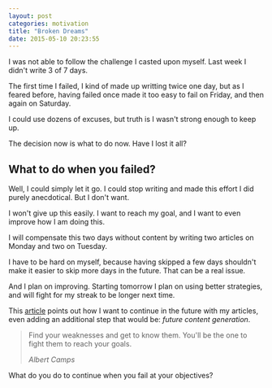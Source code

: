 ```yaml
---
layout: post
categories: motivation
title: "Broken Dreams"
date: 2015-05-10 20:23:55
---
```


I was not able to follow the challenge I casted upon myself. Last week I didn't write 3 of 7 days.

The first time I failed, I kind of made up writting twice one day, but as I feared before, having failed once made it too easy to fail on Friday, and then again on Saturday.

I could use dozens of excuses, but truth is I wasn't strong enough to keep up.

The decision now is what to do now. Have I lost it all?

## What to do when you failed?

Well, I could simply let it go. I could stop writing and made this effort I did purely anecdotical. But I don't want.

I won't give up this easily. I want to reach my goal, and I want to even improve how I am doing this.

I will compensate this two days without content by writing two articles on Monday and two on Tuesday.

I have to be hard on myself, because having skipped a few days shouldn't make it easier to skip more days in the future. That can be a real issue.

And I plan on improving. Starting tomorrow I plan on using better strategies, and will fight for my streak to be longer next time.

This [article](https://blog.bufferapp.com/idea-curation-get-more-ideas?utm_content=buffere1f92&utm_medium=social&utm_source=twitter.com&utm_campaign=buffer) points out how I want to continue in the future with my articles, even adding an additional step that would be: _future content generation_.

<blockquote><p>Find your weaknesses and get to know them. You'll be the one to fight them to reach your goals.</p><footer><cite>Albert Camps</cite></footer></blockquote>

What do you do to continue when you fail at your objectives?
